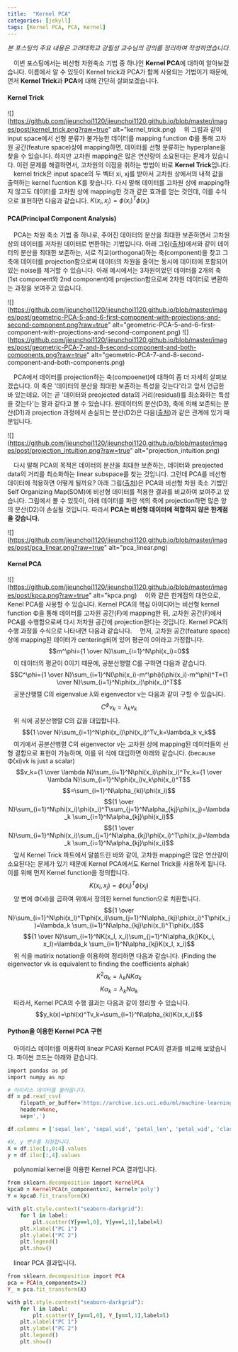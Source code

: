 ```yaml
---
title:  "Kernel PCA"
categories: [jekyll]
tags: [Kernel PCA, PCA, Kernel]
---
```


*본 포스팅의 주요 내용은 고려대학교 강필성 교수님의 강의를 정리하여 작성하였습니다.*

　이번 포스팅에서는 비선형 차원축소 기법 중 하나인 **Kernel PCA**에 대하여 알아보겠습니다. 이름에서 알 수 있듯이 Kernel trick과 PCA가 함께 사용되는 기법이기 때문에, 먼저 **Kernel Trick**과 **PCA**에 대해 간단히 살펴보겠습니다.

#### Kernel Trick
![](https://github.com/jieunchoi1120/jieunchoi1120.github.io/blob/master/images/post/kernel_trick.png?raw=true" alt="kernel_trick.png)
　위 그림과 같이 input space에서 선형 분류가 불가능한 데이터를 mapping function Φ를 통해 고차원 공간(feature space)상에 mapping하면, 데이터를 선형 분류하는 hyperplane을 찾을 수 있습니다. 하지만 고차원 mapping은 많은 연산량이 소요된다는 문제가 있습니다. 이런 문제를 해결하면서, 고차원의 이점을 취하는 방법이 바로 **Kernel Trick**입니다.
　kernel trick은 input space의 두 벡터 xi, xj를 받아서 고차원 상에서의 내적 값을 출력하는 kernel fucntion K를 찾습니다. 다시 말해 데이터를 고차원 상에 mapping하지 않고도 데이터를 고차원 상에 mapping한 것과 같은 효과를 얻는 것인데, 이를 수식으로 표현하면 다음과 같습니다.
$K(x_i,x_j)=\phi(x_i)^T\phi(x_i)$

#### PCA(Principal Component Analysis)
　PCA는 차원 축소 기법 중 하나로, 주어진 데이터의 분산을 최대한 보존하면서 고차원 상의 데이터를 저차원 데이터로 변환하는 기법입니다. 아래 그림([출처](https://learnche.org/pid/latent-variable-modelling/principal-component-analysis/geometric-explanation-of-pca))에서와 같이 데이터의 분산을 최대한 보존하는, 서로 직교(orthogonal)하는 축(component)을 찾고 그 축에 데이터를 projection함으로써 데이터의 차원을 줄이는 동시에 데이터에 포함되어 있는 noise를 제거할 수 있습니다. 아래 예시에서는 3차원이었던 데이터를 2개의 축(1st component와 2nd component)에 projection함으로써 2차원 데이터로 변환하는 과정을 보여주고 있습니다.

![](https://github.com/jieunchoi1120/jieunchoi1120.github.io/blob/master/images/post/geometric-PCA-5-and-6-first-component-with-projections-and-second-component.png?raw=true" alt="geometric-PCA-5-and-6-first-component-with-projections-and-second-component.png)
![](https://github.com/jieunchoi1120/jieunchoi1120.github.io/blob/master/images/post/geometric-PCA-7-and-8-second-component-and-both-components.png?raw=true" alt="geometric-PCA-7-and-8-second-component-and-both-components.png)

　PCA에서 데이터를 projection하는 축(compoenet)에 대하여 좀 더 자세히 살펴보겠습니다. 이 축은 '데이터의 분산을 최대한 보존하는 특성을 갖는다'라고 앞서 언급한 바 있는데요. 이는 곧 '데이터와 preojected data의 거리(residual)를 최소화하는 특성을 갖는다'는 말과 같다고 볼 수 있습니다. 원데이터의 분산(D3), 축에 의해 보존되는 분산(D1)과 projection 과정에서 손실되는 분산(D2)은 다음([출처](http://alexhwilliams.info/itsneuronalblog/2016/03/27/pca/))과 같은 관계에 있기 때문입니다.

![](https://github.com/jieunchoi1120/jieunchoi1120.github.io/blob/master/images/post/projection_intuition.png?raw=true" alt="projection_intuition.png)

　다시 말해 PCA의 목적은 데이터의 분산을 최대한 보존하는, 데이터와 preojected data의 거리를 최소화하는 linear subspace를 찾는 것입니다. 그런데 PCA를 비선형 데이터에 적용하면 어떻게 될까요? 아래 그림([출처](https://www.analyticsvidhya.com/blog/2017/03/questions-dimensionality-reduction-data-scientist/))은 PCA와 비선형 차원 축소 기법인 Self Organizing Map(SOM)에 비선형 데이터를 적용한 결과를 비교하여 보여주고 있습니다. 그림에서 볼 수 있듯이, 아래 데이터를 파란 색의 축에 projection하면 많은 양의 분산(D2)이 손실될 것입니다. 따라서 **PCA는 비선형 데이터에 적합하지 않은 한계점을 갖습니다.**

![](https://github.com/jieunchoi1120/jieunchoi1120.github.io/blob/master/images/post/pca_linear.png?raw=true" alt="pca_linear.png)

#### Kernel PCA
 ![](https://github.com/jieunchoi1120/jieunchoi1120.github.io/blob/master/images/post/kpca.png?raw=true" alt="kpca.png)
　이와 같은 한계점의 대안으로, Kenel PCA를 사용할 수 있습니다. Kernel PCA의 핵심 아이디어는 비선형 kernel function Φ을 통해 데이터를 고차원 공간(F)에 mapping한 뒤, 고차원 공간(F)에서 PCA를 수행함으로써 다시 저차원 공간에 projection한다는 것입니다. Kernel PCA의 수행 과정을 수식으로 나타내면 다음과 같습니다.
　먼저, 고차원 공간(feature space) 상에 mapping된 데이터가 centering되어 있어 평균이 0이라고 가정합니다.
$$m^\phi={1 \over N}\sum_{i=1}^N\phi(x_i)=0$$
　이 데이터의 평균이 0이기 때문에, 공분산행렬 C를 구하면 다음과 같습니다.
$$C^\phi={1 \over N}\sum_{i=1}^N(\phi(x_i)-m^\phi)(\phi(x_i)-m^\phi)^T={1 \over N}\sum_{i=1}^N\phi(x_i)\phi(x_i)^T$$
　공분산행렬 C의 eigenvalue λ와 eigenvector v는 다음과 같이 구할 수 있습니다.
$$C^\phi v_k=\lambda_k v_k$$
　위 식에 공분산행렬 C의 값을 대입합니다.
$${1 \over N}\sum_{i=1}^N\phi(x_i)\phi(x_i)^Tv_k=\lambda_k v_k$$
　여기에서 공분산행렬 C의 eigenvector v는 고차원 상에 mapping된 데이터들의 선형 결합으로 표현이 가능하며, 이를 위 식에 대입하면 아래와 같습니다. (because Φ(xi)vk is just a scalar)
$$v_k={1 \over \lambda N}\sum_{i=1}^N\phi(x_i)\phi(x_i)^Tv_k={1 \over \lambda N}\sum_{i=1}^N\phi(x_i)v_k\phi(x_i)^T$$
$$=\sum_{i=1}^N\alpha_{ki}\phi(x_i)$$
$${1 \over N}\sum_{i=1}^N\phi(x_i)\phi(x_i)^T\sum_{j=1}^N\alpha_{kj}\phi(x_j)=\lambda_k \sum_{i=1}^N\alpha_{kj}\phi(x_i)$$
$${1 \over N}\sum_{i=1}^N\phi(x_i)\sum_{j=1}^N\alpha_{kj}\phi(x_i)^T\phi(x_j)=\lambda_k \sum_{i=1}^N\alpha_{kj}\phi(x_i)$$
　앞서 Kernel Trick 파트에서 말씀드린 바와 같이, 고차원 mapping은 많은 연산량이 소요된다는 문제가 있기 때문에 Kernel PCA에서도 Kernel Trick을 사용하게 됩니다. 이를 위해 먼저 Kernel function을 정의합니다.
$$K(x_i,x_j)=\phi(x_i)^T\phi(x_j)$$
　양 변에 Φ(xl)을 곱하여 위에서 정의한 kernel function으로 치환합니다.
$${1 \over N}\sum_{i=1}^N\phi(x_l)^T\phi(x_i)\sum_{j=1}^N\alpha_{kj}\phi(x_i)^T\phi(x_j)=\lambda_k \sum_{i=1}^N\alpha_{kj}\phi(x_l)^T\phi(x_i)$$
$${1 \over N}\sum_{i=1}^NK(x_l, x_i)\sum_{j=1}^N\alpha_{kj}K(x_i, x_l)=\lambda_k \sum_{i=1}^N\alpha_{kj}K(x_l, x_i)$$
　위 식을 matirix notation을 이용하여 정리하면 다음과 같습니다. (Finding the eigenvector vk is equivalent to finding the coefficients alphak)
$$K^2\alpha_k=\lambda_k N K \alpha_k$$
$$K\alpha_k=\lambda_k N \alpha_k$$
　따라서, Kernel PCA의 수행 결과는 다음과 같이 정리할 수 있습니다.
$$y_k(x)=\phi(x)^Tv_k=\sum_{i=1}^N\alpha_{ki}K(x,x_i)$$

#### Python을 이용한 Kernel PCA 구현
　아이리스 데이터를 이용하여 linear PCA와 Kernel PCA의 결과를 비교해 보았습니다. 파이썬 코드는 아래와 같습니다.
``` ruby
import pandas as pd
import numpy as np

# 아이리스 데이터를 불러옵니다.
df = pd.read_csv(
    filepath_or_buffer='https://archive.ics.uci.edu/ml/machine-learning-databases/iris/iris.data',
    header=None,
    sep=',')

df.columns = ['sepal_len', 'sepal_wid', 'petal_len', 'petal_wid', 'class']

#X, y 변수를 지정합니다.
X = df.iloc[:,0:4].values
y = df.iloc[:,4].values
```
　polynomial kernel을 이용한 Kernel PCA 결과입니다. 
``` ruby
from sklearn.decomposition import KernelPCA
kpca0 = KernelPCA(n_components=2, kernel='poly')
Y = kpca0.fit_transform(X)

with plt.style.context("seaborn-darkgrid"):
    for l in label:
        plt.scatter(Y[y==l,0], Y[y==l,1],label=l)
    plt.xlabel("PC 1")
    plt.ylabel("PC 2")
    plt.legend()
    plt.show()
```
　linear PCA 결과입니다.
``` ruby
from sklearn.decomposition import PCA
pca = PCA(n_components=2)
Y_ = pca.fit_transform(X)

with plt.style.context("seaborn-darkgrid"):
    for l in label:
        plt.scatter(Y_[y==l,0], Y_[y==l,1],label=l)
    plt.xlabel("PC 1")
    plt.ylabel("PC 2")
    plt.legend()
    plt.show()
```
